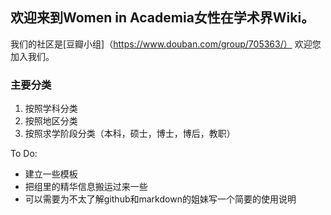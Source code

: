 ## 欢迎来到Women in Academia女性在学术界Wiki。
我们的社区是[豆瓣小组]（https://www.douban.com/group/705363/）
欢迎您加入我们。
### 主要分类
1. 按照学科分类
2. 按照地区分类
3. 按照求学阶段分类（本科，硕士，博士，博后，教职）

To Do:
- 建立一些模板
- 把组里的精华信息搬运过来一些
- 可以需要为不太了解github和markdown的姐妹写一个简要的使用说明
